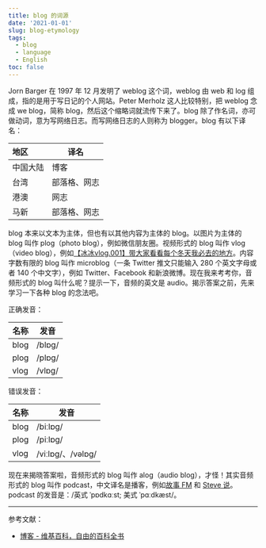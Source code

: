 ```yaml
---
title: blog 的词源
date: '2021-01-01'
slug: blog-etymology
tags:
  - blog
  - language
  - English
toc: false
---
```


Jorn Barger 在 1997 年 12 月发明了 weblog 这个词，weblog 由 web 和 log 组成，指的是用于写日记的个人网站。Peter Merholz 这人比较特别，把 weblog 念成 we blog，简称 blog，然后这个缩略词就流传下来了。blog 除了作名词，亦可做动词，意为写网络日志。而写网络日志的人则称为 blogger。blog 有以下译名：

| 地区     | 译名         |
| :------- | ------------ |
| 中国大陆 | 博客         |
| 台湾     | 部落格、网志 |
| 港澳     | 网志         |
| 马新     | 部落格、网志 |

blog 本来以文本为主体，但也有以其他内容为主体的 blog。以图片为主体的 blog 叫作 plog（photo blog），例如微信朋友圈。视频形式的 blog 叫作 vlog（video blog），例如[【冰冰vlog.001】带大家看看每个冬天我必去的地方](https://www.bilibili.com/video/BV1vy4y1i7bS)。内容字数有限的 blog 叫作 microblog（一条 Twitter 推文只能输入 280 个英文字母或者 140 个中文字），例如 Twitter、Facebook 和新浪微博。现在我来考考你，音频形式的 blog 叫什么呢？提示一下，音频的英文是 audio。揭示答案之前，先来学习一下各种 blog 的念法吧。

正确发音：

| 名称 | 发音   |
| ---- | ------ |
| blog | /blɒɡ/ |
| plog | /plɒɡ/ |
| vlog | /vlɒɡ/ |

错误发音：

| 名称 | 发音              |
| ---- | ----------------- |
| blog | /biːlɒɡ/          |
| plog | /piːlɒɡ/          |
| vlog | /viːlɒɡ/、/vəlɒɡ/ |

现在来揭晓答案啦，音频形式的 blog 叫作 alog（audio blog），才怪！其实音频形式的 blog 叫作 podcast，中文译名是播客，例如[故事 FM](https://storyfm.cn/) 和 [Steve 说](https://steveshuo.com/)。podcast 的发音是：/英式 ˈpɒdkɑːst; 美式 ˈpɑːdkæst/。

---

参考文献：

- [博客 - 维基百科，自由的百科全书](https://zh.wikipedia.org/zh-cn/%E7%B6%B2%E8%AA%8C)